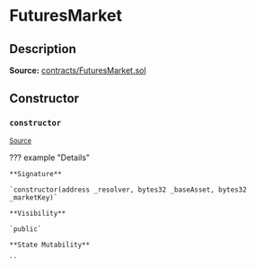 # FuturesMarket

## Description

**Source:** [contracts/FuturesMarket.sol](https://github.com/Synthetixio/synthetix/tree/v2.70.0-alpha/contracts/FuturesMarket.sol)

## Constructor

### `constructor`

<sub>[Source](https://github.com/Synthetixio/synthetix/tree/v2.70.0-alpha/contracts/FuturesMarket.sol#L59)</sub>

??? example "Details"

    **Signature**

    `constructor(address _resolver, bytes32 _baseAsset, bytes32 _marketKey)`

    **Visibility**

    `public`

    **State Mutability**

    ``
